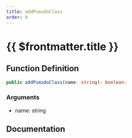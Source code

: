 ```yaml
---
title: addPseudoClass
order: 0
---
```


# {{ $frontmatter.title }}

## Function Definition

```ts
public addPseudoClass(name: string): boolean;
```

### Arguments

* name: string

## Documentation

<!--@include: ./parts/addPseudoClass.md-->

